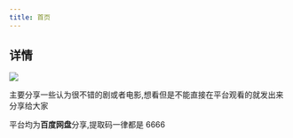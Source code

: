 ```yaml
---
title: 首页
---
```


## 详情

![](/movies/1.jpg)

主要分享一些认为很不错的剧或者电影,想看但是不能直接在平台观看的就发出来分享给大家

平台均为**百度网盘**分享,提取码一律都是 6666
